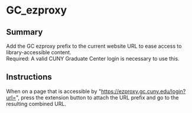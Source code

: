 # GC_ezproxy
## Summary
Add the GC ezproxy prefix to the current website URL to ease access to library-accessible content. <br>
Required: A valid CUNY Graduate Center login is necessary to use this.

## Instructions
When on a page that is accessible by "https://ezproxy.gc.cuny.edu/login?url=", press the extension button to attach the URL prefix and go to the resulting combined URL.

